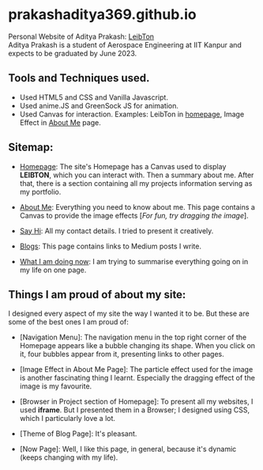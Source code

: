 # prakashaditya369.github.io

Personal Website of Aditya Prakash: [LeibTon](prakashaditya369.github.io)  
Aditya Prakash is a student of Aerospace Engineering at IIT Kanpur and expects to be graduated by June 2023.  



## Tools and Techniques used.

- Used HTML5 and CSS and Vanilla Javascript.
- Used anime.JS and GreenSock JS for animation.
- Used Canvas for interaction. Examples: LeibTon in [homepage](https://prakashaditya369.github.io), Image Effect in [About Me](https://prakashaditya369.github.io/about.html) page.

## Sitemap:

- [Homepage](prakashaditya369.github.io): The site's Homepage has a Canvas used to display **LEIBTON**, which you can interact with. Then a summary about me. After that, there is a section containing all my projects information serving as my portfolio.

- [About Me](prakashaditya369.github.io/about.html): Everything you need to know about me. This page contains a Canvas to provide the image effects [*For fun, try dragging the image*].

- [Say Hi](prakashaditya369.github.io/contact.html): All my contact details. I tried to present it creatively.

- [Blogs](prakashaditya369.github.io/blog.html): This page contains links to Medium posts I write.
- [What I am doing now](prakashaditya369.github.io/now.html): I am trying to summarise everything going on in my life on one page.

## Things I am proud of about my site:

I designed every aspect of my site the way I wanted it to be. But these are some of the best ones I am proud of:

- [Navigation Menu]: The navigation menu in the top right corner of the Homepage appears like a bubble changing its shape. When you click on it, four bubbles appear from it, presenting links to other pages.

- [Image Effect in About Me Page]: The particle effect used for the image is another fascinating thing I learnt. Especially the dragging effect of the image is my favourite.

- [Browser in Project section of Homepage]: To present all my websites, I used **iframe**. But I presented them in a Browser; I designed using CSS, which I particularly love a lot.

- [Theme of Blog Page]: It's pleasant.

- [Now Page]: Well, I like this page, in general, because it's dynamic (keeps changing with my life).

